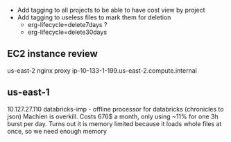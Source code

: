 - Add tagging to all projects to be able to have cost view by project
- Add tagging to useless files to mark them for deletion
	- erg-lifecycle=delete7days ?
	- erg-lifecycle=delete30days


## EC2 instance review
us-east-2
nginx proxy  ip-10-133-1-199.us-east-2.compute.internal

## us-east-1
10.127.27.110 databricks-imp - offline processor for databricks (chronicles to json)
Machien is overkill. Costs 676$ a month, only using ~11% for one 3h burst per day.
Turns out it is memory limited because it loads whole files at once, so we need enough memory